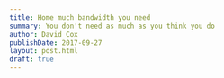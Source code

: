```yaml
---
title: Home much bandwidth you need
summary: You don't need as much as you think you do
author: David Cox
publishDate: 2017-09-27
layout: post.html
draft: true
---
```

